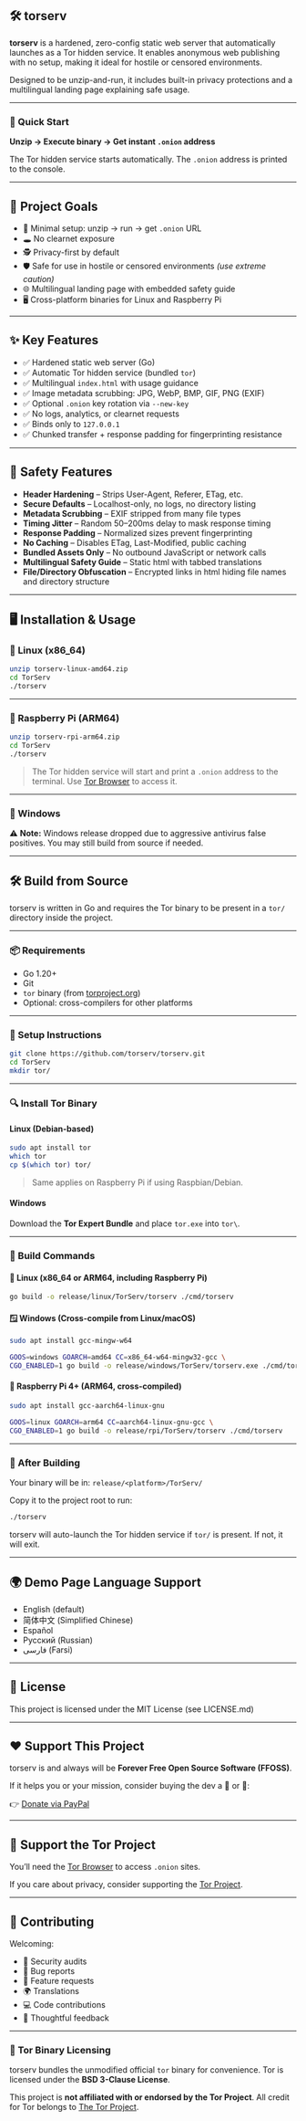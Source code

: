 ## 🛠️ torserv

**torserv** is a hardened, zero-config static web server that automatically launches as a Tor hidden service. It enables anonymous web publishing with no setup, making it ideal for hostile or censored environments.

Designed to be unzip-and-run, it includes built-in privacy protections and a multilingual landing page explaining safe usage.

---

### 🧭 Quick Start

**Unzip → Execute binary → Get instant `.onion` address**

The Tor hidden service starts automatically. The `.onion` address is printed to the console.

---

## 🎯 Project Goals

* 🧳 Minimal setup: unzip → run → get `.onion` URL
* 🕳️ No clearnet exposure
* 🕵️ Privacy-first by default
* 🛡️ Safe for use in hostile or censored environments *(use extreme caution)*
* 🌐 Multilingual landing page with embedded safety guide
* 🖥️ Cross-platform binaries for Linux and Raspberry Pi

---

## ✨ Key Features

* ✅ Hardened static web server (Go)
* ✅ Automatic Tor hidden service (bundled `tor`)
* ✅ Multilingual `index.html` with usage guidance
* ✅ Image metadata scrubbing: JPG, WebP, BMP, GIF, PNG (EXIF)
* ✅ Optional `.onion` key rotation via `--new-key`
* ✅ No logs, analytics, or clearnet requests
* ✅ Binds only to `127.0.0.1`
* ✅ Chunked transfer + response padding for fingerprinting resistance

---

## 🧠 Safety Features

* **Header Hardening** – Strips User-Agent, Referer, ETag, etc.
* **Secure Defaults** – Localhost-only, no logs, no directory listing
* **Metadata Scrubbing** – EXIF stripped from many file types
* **Timing Jitter** – Random 50–200ms delay to mask response timing
* **Response Padding** – Normalized sizes prevent fingerprinting
* **No Caching** – Disables ETag, Last-Modified, public caching
* **Bundled Assets Only** – No outbound JavaScript or network calls
* **Multilingual Safety Guide** – Static html with tabbed translations
* **File/Directory Obfuscation** – Encrypted links in html hiding file names and directory structure

---

## 🖥️ Installation & Usage

### 🐧 Linux (x86\_64)

```bash
unzip torserv-linux-amd64.zip
cd TorServ
./torserv
```

---

### 🍓 Raspberry Pi (ARM64)

```bash
unzip torserv-rpi-arm64.zip
cd TorServ
./torserv
```

> The Tor hidden service will start and print a `.onion` address to the terminal.
> Use [Tor Browser](https://www.torproject.org/download/) to access it.

---

### 🚫 Windows

⚠️ **Note:** Windows release dropped due to aggressive antivirus false positives.
You may still build from source if needed.

---

## 🛠️ Build from Source

torserv is written in Go and requires the Tor binary to be present in a `tor/` directory inside the project.

---

### 📦 Requirements

* Go 1.20+
* Git
* `tor` binary (from [torproject.org](https://www.torproject.org/download/tor/))
* Optional: cross-compilers for other platforms

---

### 📁 Setup Instructions

```bash
git clone https://github.com/torserv/torserv.git
cd TorServ
mkdir tor/
```

---

### 🔍 Install Tor Binary

#### Linux (Debian-based)

```bash
sudo apt install tor
which tor
cp $(which tor) tor/
```

> Same applies on Raspberry Pi if using Raspbian/Debian.

#### Windows

Download the **Tor Expert Bundle** and place `tor.exe` into `tor\`.

---

### 🔧 Build Commands

#### 🐧 Linux (x86\_64 or ARM64, including Raspberry Pi)

```bash
go build -o release/linux/TorServ/torserv ./cmd/torserv
```

#### 🪟 Windows (Cross-compile from Linux/macOS)

```bash
sudo apt install gcc-mingw-w64

GOOS=windows GOARCH=amd64 CC=x86_64-w64-mingw32-gcc \
CGO_ENABLED=1 go build -o release/windows/TorServ/torserv.exe ./cmd/torserv
```

#### 🍓 Raspberry Pi 4+ (ARM64, cross-compiled)

```bash
sudo apt install gcc-aarch64-linux-gnu

GOOS=linux GOARCH=arm64 CC=aarch64-linux-gnu-gcc \
CGO_ENABLED=1 go build -o release/rpi/TorServ/torserv ./cmd/torserv
```

---

### 📂 After Building

Your binary will be in:
`release/<platform>/TorServ/`

Copy it to the project root to run:

```bash
./torserv
```

torserv will auto-launch the Tor hidden service if `tor/` is present. If not, it will exit.

---

## 🌍 Demo Page Language Support

* English (default)
* 简体中文 (Simplified Chinese)
* Español
* Русский (Russian)
* <span dir="ltr">فارسی (Farsi)</span>

---

## 📜 License

This project is licensed under the MIT License (see LICENSE.md)

---

## ❤️ Support This Project

torserv is and always will be **Forever Free Open Source Software (FFOSS)**.

If it helps you or your mission, consider buying the dev a 🍔 or 🍺:

👉 [Donate via PayPal](https://paypal.me/torserv)

---

## 🧭 Support the Tor Project

You’ll need the [Tor Browser](https://www.torproject.org/download/) to access `.onion` sites.

If you care about privacy, consider supporting the [Tor Project](https://support.torproject.org/).

---

## 👋 Contributing

Welcoming:

* 🔐 Security audits
* 🐞 Bug reports
* 🌟 Feature requests
* 🌍 Translations
* 💻 Code contributions
* 🧠 Thoughtful feedback

---

### 🧅 Tor Binary Licensing

torserv bundles the unmodified official `tor` binary for convenience.
Tor is licensed under the **BSD 3-Clause License**.

This project is **not affiliated with or endorsed by the Tor Project**.
All credit for Tor belongs to [The Tor Project](https://www.torproject.org/).
